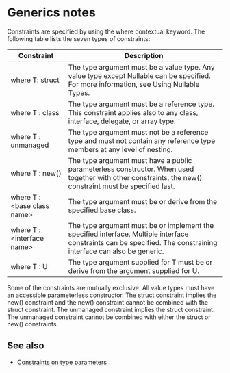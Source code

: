 # Generics notes

Constraints are specified by using the where contextual keyword. The following table lists the seven types of constraints:

|Constraint|Description|
|-|-|
|where T: struct| The type argument must be a value type. Any value type except Nullable can be specified. For more information, see Using Nullable Types.|
|where T : class| The type argument must be a reference type. This constraint applies also to any class, interface, delegate, or array type.|
|where T : unmanaged| The type argument must not be a reference type and must not contain any reference type members at any level of nesting.|
|where T : new()| The type argument must have a public parameterless constructor. When used together with other constraints, the new() constraint must be specified last.|
|where T : \<base class name\>| The type argument must be or derive from the specified base class.|
|where T : \<interface name\>|The type argument must be or implement the specified interface. Multiple interface constraints can be specified. The constraining interface can also be generic.|
|where T : U| The type argument supplied for T must be or derive from the argument supplied for U.|

Some of the constraints are mutually exclusive. All value types must have an accessible parameterless constructor. The struct constraint implies the new() constraint and the new() constraint cannot be combined with the struct constraint. The unmanaged constraint implies the struct constraint. The unmanaged constraint cannot be combined with either the struct or new() constraints.

## See also

- [Constraints on type parameters](https://docs.microsoft.com/dotnet/csharp/programming-guide/generics/constraints-on-type-parameters)
